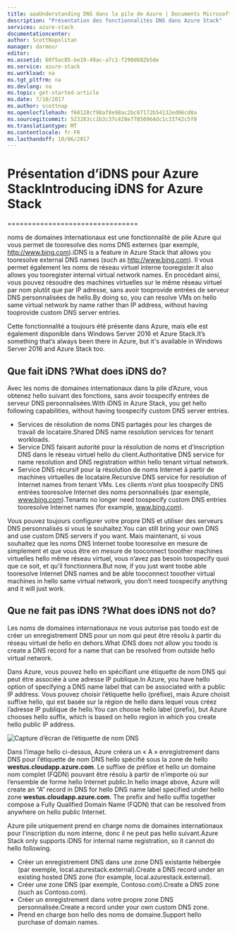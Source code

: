 ```yaml
---
title: aaaUnderstanding DNS dans la pile de Azure | Documents Microsoft
description: "Présentation des fonctionnalités DNS dans Azure Stack"
services: azure-stack
documentationcenter: 
author: ScottNapolitan
manager: darmour
editor: 
ms.assetid: 60f5ac85-be19-49ac-a7c1-f290d682b5de
ms.service: azure-stack
ms.workload: na
ms.tgt_pltfrm: na
ms.devlang: na
ms.topic: get-started-article
ms.date: 7/10/2017
ms.author: scottnap
ms.openlocfilehash: f60128cf98af8e98ac2bc87172b54132ed06cd8a
ms.sourcegitcommit: 523283cc1b3c37c428e77850964dc1c33742c5f0
ms.translationtype: MT
ms.contentlocale: fr-FR
ms.lasthandoff: 10/06/2017
---
```

# <a name="introducing-idns-for-azure-stack"></a><span data-ttu-id="d42cd-103">Présentation d’iDNS pour Azure Stack</span><span class="sxs-lookup"><span data-stu-id="d42cd-103">Introducing iDNS for Azure Stack</span></span>
================================

<span data-ttu-id="d42cd-104">noms de domaines internationaux est une fonctionnalité de pile Azure qui vous permet de tooresolve des noms DNS externes (par exemple, http://www.bing.com).</span><span class="sxs-lookup"><span data-stu-id="d42cd-104">iDNS is a feature in Azure Stack that allows you tooresolve external DNS names (such as http://www.bing.com).</span></span>
<span data-ttu-id="d42cd-105">Il vous permet également les noms de réseau virtuel interne tooregister.</span><span class="sxs-lookup"><span data-stu-id="d42cd-105">It also allows you tooregister internal virtual network names.</span></span> <span data-ttu-id="d42cd-106">En procédant ainsi, vous pouvez résoudre des machines virtuelles sur le même réseau virtuel par nom plutôt que par IP adresse, sans avoir tooprovide entrées de serveur DNS personnalisées de hello.</span><span class="sxs-lookup"><span data-stu-id="d42cd-106">By doing so, you can resolve VMs on hello same virtual network by name rather than IP address, without having tooprovide custom DNS server entries.</span></span>

<span data-ttu-id="d42cd-107">Cette fonctionnalité a toujours été présente dans Azure, mais elle est également disponible dans Windows Server 2016 et Azure Stack.</span><span class="sxs-lookup"><span data-stu-id="d42cd-107">It’s something that’s always been there in Azure, but it's available in Windows Server 2016 and Azure Stack too.</span></span>

## <a name="what-does-idns-do"></a><span data-ttu-id="d42cd-108">Que fait iDNS ?</span><span class="sxs-lookup"><span data-stu-id="d42cd-108">What does iDNS do?</span></span>
<span data-ttu-id="d42cd-109">Avec les noms de domaines internationaux dans la pile d’Azure, vous obtenez hello suivant des fonctions, sans avoir toospecify entrées de serveur DNS personnalisées.</span><span class="sxs-lookup"><span data-stu-id="d42cd-109">With iDNS in Azure Stack, you get hello following capabilities, without having toospecify custom DNS server entries.</span></span>

* <span data-ttu-id="d42cd-110">Services de résolution de noms DNS partagés pour les charges de travail de locataire.</span><span class="sxs-lookup"><span data-stu-id="d42cd-110">Shared DNS name resolution services for tenant workloads.</span></span>
* <span data-ttu-id="d42cd-111">Service DNS faisant autorité pour la résolution de noms et d’inscription DNS dans le réseau virtuel hello du client.</span><span class="sxs-lookup"><span data-stu-id="d42cd-111">Authoritative DNS service for name resolution and DNS registration within hello tenant virtual network.</span></span>
* <span data-ttu-id="d42cd-112">Service DNS récursif pour la résolution de noms Internet à partir de machines virtuelles de locataire.</span><span class="sxs-lookup"><span data-stu-id="d42cd-112">Recursive DNS service for resolution of Internet names from tenant VMs.</span></span> <span data-ttu-id="d42cd-113">Les clients n’ont plus toospecify DNS entrées tooresolve Internet des noms personnalisés (par exemple, www.bing.com).</span><span class="sxs-lookup"><span data-stu-id="d42cd-113">Tenants no longer need toospecify custom DNS entries tooresolve Internet names (for example, www.bing.com).</span></span>

<span data-ttu-id="d42cd-114">Vous pouvez toujours configurer votre propre DNS et utiliser des serveurs DNS personnalisés si vous le souhaitez.</span><span class="sxs-lookup"><span data-stu-id="d42cd-114">You can still bring your own DNS and use custom DNS servers if you want.</span></span> <span data-ttu-id="d42cd-115">Mais maintenant, si vous souhaitez que les noms DNS Internet toobe tooresolve en mesure de simplement et que vous être en mesure de tooconnect tooother machines virtuelles hello même réseau virtuel, vous n’avez pas besoin toospecify quoi que ce soit, et qu’il fonctionnera.</span><span class="sxs-lookup"><span data-stu-id="d42cd-115">But now, if you just want toobe able tooresolve Internet DNS names and be able tooconnect tooother virtual machines in hello same virtual network, you don’t need toospecify anything and it will just work.</span></span>

## <a name="what-does-idns-not-do"></a><span data-ttu-id="d42cd-116">Que ne fait pas iDNS ?</span><span class="sxs-lookup"><span data-stu-id="d42cd-116">What does iDNS not do?</span></span>
<span data-ttu-id="d42cd-117">Les noms de domaines internationaux ne vous autorise pas toodo est de créer un enregistrement DNS pour un nom qui peut être résolu à partir du réseau virtuel de hello en dehors.</span><span class="sxs-lookup"><span data-stu-id="d42cd-117">What iDNS does not allow you toodo is create a DNS record for a name that can be resolved from outside hello virtual network.</span></span>

<span data-ttu-id="d42cd-118">Dans Azure, vous pouvez hello en spécifiant une étiquette de nom DNS qui peut être associée à une adresse IP publique.</span><span class="sxs-lookup"><span data-stu-id="d42cd-118">In Azure, you have hello option of specifying a DNS name label that can be associated with a public IP address.</span></span> <span data-ttu-id="d42cd-119">Vous pouvez choisir l’étiquette hello (préfixe), mais Azure choisit suffixe hello, qui est basée sur la région de hello dans lequel vous créez l’adresse IP publique de hello.</span><span class="sxs-lookup"><span data-stu-id="d42cd-119">You can choose hello label (prefix), but Azure chooses hello suffix, which is based on hello region in which you create hello public IP address.</span></span>

![Capture d’écran de l’étiquette de nom DNS](media/azure-stack-understanding-dns-in-tp2/image3.png)

<span data-ttu-id="d42cd-121">Dans l’image hello ci-dessus, Azure créera un « A » enregistrement dans DNS pour l’étiquette de nom DNS hello spécifié sous la zone de hello **westus.cloudapp.azure.com**. Le suffixe de préfixe et hello un domaine nom complet (FQDN) pouvant être résolu à partir de n’importe où sur l’ensemble de forme hello Internet public.</span><span class="sxs-lookup"><span data-stu-id="d42cd-121">In hello image above, Azure will create an “A” record in DNS for hello DNS name label specified under hello zone **westus.cloudapp.azure.com**. The prefix and hello suffix together compose a Fully Qualified Domain Name (FQDN) that can be resolved from anywhere on hello public Internet.</span></span>

<span data-ttu-id="d42cd-122">Azure pile uniquement prend en charge noms de domaines internationaux pour l’inscription du nom interne, donc il ne peut pas hello suivant.</span><span class="sxs-lookup"><span data-stu-id="d42cd-122">Azure Stack only supports iDNS for internal name registration, so it cannot do hello following.</span></span>

* <span data-ttu-id="d42cd-123">Créer un enregistrement DNS dans une zone DNS existante hébergée (par exemple, local.azurestack.external).</span><span class="sxs-lookup"><span data-stu-id="d42cd-123">Create a DNS record under an existing hosted DNS zone (for example, local.azurestack.external).</span></span>
* <span data-ttu-id="d42cd-124">Créer une zone DNS (par exemple, Contoso.com).</span><span class="sxs-lookup"><span data-stu-id="d42cd-124">Create a DNS zone (such as Contoso.com).</span></span>
* <span data-ttu-id="d42cd-125">Créer un enregistrement dans votre propre zone DNS personnalisée.</span><span class="sxs-lookup"><span data-stu-id="d42cd-125">Create a record under your own custom DNS zone.</span></span>
* <span data-ttu-id="d42cd-126">Prend en charge bon hello des noms de domaine.</span><span class="sxs-lookup"><span data-stu-id="d42cd-126">Support hello purchase of domain names.</span></span>

